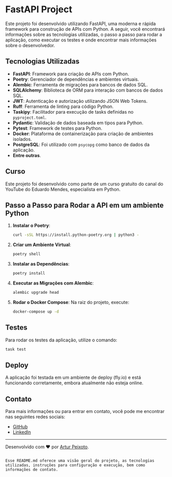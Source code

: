 # FastAPI Project

Este projeto foi desenvolvido utilizando FastAPI, uma moderna e rápida framework para construção de APIs com Python. A seguir, você encontrará informações sobre as tecnologias utilizadas, o passo a passo para rodar a aplicação, como executar os testes e onde encontrar mais informações sobre o desenvolvedor.

## Tecnologias Utilizadas

- **FastAPI**: Framework para criação de APIs com Python.
- **Poetry**: Gerenciador de dependências e ambientes virtuais.
- **Alembic**: Ferramenta de migrações para bancos de dados SQL.
- **SQLAlchemy**: Biblioteca de ORM para interação com bancos de dados SQL.
- **JWT**: Autenticação e autorização utilizando JSON Web Tokens.
- **Ruff**: Ferramenta de linting para código Python.
- **Taskipy**: Facilitador para execução de tasks definidas no `pyproject.toml`.
- **Pydantic**: Validação de dados baseada em tipos para Python.
- **Pytest**: Framework de testes para Python.
- **Docker**: Plataforma de containerização para criação de ambientes isolados.
- **PostgreSQL**: Foi utilizado com `psycopg` como banco de dados da aplicação.
- **Entre outras**.

## Curso

Este projeto foi desenvolvido como parte de um curso gratuito do canal do YouTube do Eduardo Mendes, especialista em Python.

## Passo a Passo para Rodar a API em um ambiente Python

1. **Instalar o Poetry**:
   ```bash
   curl -sSL https://install.python-poetry.org | python3 -
   ```

2. **Criar um Ambiente Virtual**:
   ```bash
   poetry shell
   ```

3. **Instalar as Dependências**:
   ```bash
   poetry install
   ```

4. **Executar as Migrações com Alembic**:
   ```bash
   alembic upgrade head
   ```

5. **Rodar o Docker Compose**:
   Na raiz do projeto, execute:
   ```bash
   docker-compose up -d
   ```

## Testes

Para rodar os testes da aplicação, utilize o comando:
```bash
task test
```

## Deploy

A aplicação foi testada em um ambiente de deploy (fly.io) e está funcionando corretamente, embora atualmente não esteja online.

## Contato

Para mais informações ou para entrar em contato, você pode me encontrar nas seguintes redes sociais:

- [GitHub](https://github.com/arturpeixoto)
- [LinkedIn](https://linkedin.com/in/arturpeixoto)

---

Desenvolvido com ❤️ por [Artur Peixoto](https://github.com/arturpeixoto).
```

Esse README.md oferece uma visão geral do projeto, as tecnologias utilizadas, instruções para configuração e execução, bem como informações de contato.